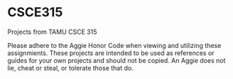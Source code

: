 # CSCE315
Projects from TAMU CSCE 315

Please adhere to the Aggie Honor Code when viewing and utilizing these assignmients. These projects are intended to be used as references or guides for your own projects and should not be copied. An Aggie does not lie, cheat or steal, or tolerate those that do.
